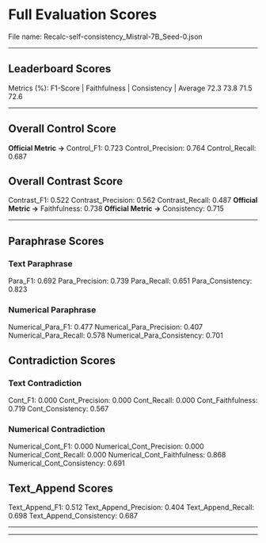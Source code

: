 # Full Evaluation Scores

File name: Recalc-self-consistency_Mistral-7B_Seed-0.json


---

## Leaderboard Scores

Metrics (%): F1-Score | Faithfulness | Consistency | Average
                72.3        73.8          71.5        72.6

---

## Overall Control Score

**Official Metric ->** Control_F1: 0.723
Control_Precision: 0.764
Control_Recall: 0.687

## Overall Contrast Score

Contrast_F1: 0.522
Contrast_Precision: 0.562
Contrast_Recall: 0.487
**Official Metric ->** Faithfulness: 0.738
**Official Metric ->** Consistency: 0.715

---


## Paraphrase Scores


### Text Paraphrase

Para_F1: 0.692
Para_Precision: 0.739
Para_Recall: 0.651
Para_Consistency: 0.823


### Numerical Paraphrase

Numerical_Para_F1: 0.477
Numerical_Para_Precision: 0.407
Numerical_Para_Recall: 0.578
Numerical_Para_Consistency: 0.701


## Contradiction Scores


### Text Contradiction

Cont_F1: 0.000
Cont_Precision: 0.000
Cont_Recall: 0.000
Cont_Faithfulness: 0.719
Cont_Consistency: 0.567


### Numerical Contradiction

Numerical_Cont_F1: 0.000
Numerical_Cont_Precision: 0.000
Numerical_Cont_Recall: 0.000
Numerical_Cont_Faithfulness: 0.868
Numerical_Cont_Consistency: 0.691


## Text_Append Scores

Text_Append_F1: 0.512
Text_Append_Precision: 0.404
Text_Append_Recall: 0.698
Text_Append_Consistency: 0.687

---


---

